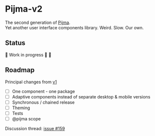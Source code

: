 # Pijma-v2
The second generation of [Pijma](https://github.com/qiwi/pijma).  
Yet another user interface components library. Weird. Slow. Our own.

## Status
🚧 Work in progress 🚧 🚧 

## Roadmap
Principal changes from [v1]()
* [ ] One component - one package
* [ ] Adaptive components instead of separate desktop & mobile versions
* [ ] Synchronous / chained release
* [ ] Theming
* [ ] Tests
* [ ] @pijma scope

Discussion thread: [issue #159](https://github.com/qiwi/pijma/issues/159)

